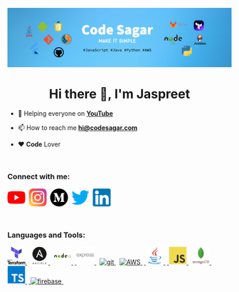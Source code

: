 ![Web&App Design and Development](https://github.com/CodeSagarOfficial/CodeSagarOfficial/blob/main/banner.png)

<h1 align="center">Hi there 👋, I'm Jaspreet</h1>

- 🔭 Helping everyone on **[YouTube](https://www.youtube.com/@CodeSagarOfficial)**

- 📫 How to reach me **hi@codesagar.com**

- ❤️ **Code** Lover
<br>
<h3 align="left">Connect with me:</h3>
<p align="left">
<a href="https://www.youtube.com/@CodeSagarOfficial" target="blank"><img align="center" src="https://github.com/CodeSagarOfficial/CodeSagarOfficial/blob/main/youtube.png" alt="CodeSagarOfficial" height="40" width="40"  /></a>&nbsp;
<a href="https://www.instagram.com/CodeSagarOfficial" target="blank"><img align="center" src="https://github.com/CodeSagarOfficial/CodeSagarOfficial/blob/main/instagram.png" alt="CodeSagarOfficial" height="40" width="40"  /></a>&nbsp;
<a href="https://medium.com/@CodeSagarOfficial" target="blank"><img align="center" src="https://github.com/CodeSagarOfficial/CodeSagarOfficial/blob/main/medium.png" alt="CodeSagarOfficial" height="40" width="40"  /></a>&nbsp;
<a href="https://twitter.com/codesagar_co" target="blank"><img align="center" src="https://github.com/CodeSagarOfficial/CodeSagarOfficial/blob/main/twitter.png" alt="CodeSagarOfficial" height="40" width="40" /></a>&nbsp;
<a href="https://www.linkedin.com/company/codesagar" target="blank"><img align="center" src="https://github.com/CodeSagarOfficial/CodeSagarOfficial/blob/main/linkedin.png" alt="CodeSagarOfficial" height="40" width="40" /></a>&nbsp;
</p>
<!--  Languages and Tools Section -->
<br>
<h3 align="left">Languages and Tools:</h3>
<p align="left"> 
    <a href="https://www.terraform.io" target="_blank"> 
    <img src="https://raw.githubusercontent.com/devicons/devicon/master/icons/terraform/terraform-original-wordmark.svg" alt="express" width="40" height="40"/> </a>&nbsp; <a href="https://www.ansible.com" target="_blank"> <img src="https://raw.githubusercontent.com/devicons/devicon/master/icons/ansible/ansible-original-wordmark.svg" alt="express" width="40" height="40"/> </a>&nbsp; <a href="https://nodejs.org" target="_blank"> <img src="https://raw.githubusercontent.com/devicons/devicon/master/icons/nodejs/nodejs-original-wordmark.svg" alt="nodejs" width="40" height="40"/> </a>&nbsp;<a href="https://expressjs.com" target="_blank"> <img src="https://raw.githubusercontent.com/devicons/devicon/master/icons/express/express-original-wordmark.svg" alt="express" width="40" height="40"/> </a>&nbsp; <a href="https://git-scm.com/" target="_blank"> <img src="https://www.vectorlogo.zone/logos/git-scm/git-scm-icon.svg" alt="git" width="40" height="40"/> </a> &nbsp; <a href="https://aws.amazon.com/" target="_blank"> <img src="https://upload.wikimedia.org/wikipedia/commons/9/93/Amazon_Web_Services_Logo.svg" alt="AWS" width="40" height="40"/> </a> &nbsp;<a href="https://www.java.com" target="_blank"> <img src="https://raw.githubusercontent.com/devicons/devicon/master/icons/java/java-original.svg" alt="java" width="40" height="40"/> </a>&nbsp;<a href="https://developer.mozilla.org/en-US/docs/Web/JavaScript" target="_blank"> <img src="https://raw.githubusercontent.com/devicons/devicon/master/icons/javascript/javascript-original.svg" alt="javascript" width="40" height="40"/> </a>&nbsp; <a href="https://www.mongodb.com/" target="_blank"> <img src="https://raw.githubusercontent.com/devicons/devicon/master/icons/mongodb/mongodb-original-wordmark.svg" alt="mongodb" width="40" height="40"/> </a> &nbsp; </a>&nbsp; <a href="https://www.typescriptlang.org/" target="_blank"> <img src="https://raw.githubusercontent.com/devicons/devicon/master/icons/typescript/typescript-original.svg" alt="typescript" width="40" height="40"/> </a>&nbsp;<a href="https://firebase.google.com/" target="_blank"> <img src="https://www.vectorlogo.zone/logos/firebase/firebase-icon.svg" alt="firebase" width="40" height="40"/> </a> &nbsp; </p>
<br><br><br>
<!--
**CodeSagarOfficial/CodeSagarOfficial** is a ✨ _special_ ✨ repository because its `README.md` (this file) appears on your GitHub profile.

Here are some ideas to get you started:

- 🔭 I’m currently working on ...
- 🌱 I’m currently learning ...
- 👯 I’m looking to collaborate on ...
- 🤔 I’m looking for help with ...
- 💬 Ask me about ...
- 📫 How to reach me: ...
- 😄 Pronouns: ...
- ⚡ Fun fact: ...
-->
